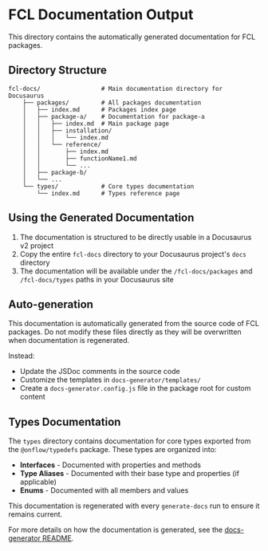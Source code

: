 # FCL Documentation Output

This directory contains the automatically generated documentation for FCL packages.

## Directory Structure

```
fcl-docs/                 # Main documentation directory for Docusaurus
    ├── packages/         # All packages documentation
    │   ├── index.md      # Packages index page
    │   ├── package-a/    # Documentation for package-a
    │   │   ├── index.md  # Main package page
    │   │   ├── installation/
    │   │   │   └── index.md
    │   │   └── reference/
    │   │       ├── index.md
    │   │       ├── functionName1.md
    │   │       └── ...
    │   ├── package-b/
    │   └── ...
    └── types/            # Core types documentation
        └── index.md      # Types reference page
```

## Using the Generated Documentation

1. The documentation is structured to be directly usable in a Docusaurus v2 project
2. Copy the entire `fcl-docs` directory to your Docusaurus project's `docs` directory
3. The documentation will be available under the `/fcl-docs/packages` and `/fcl-docs/types` paths in your Docusaurus site

## Auto-generation

This documentation is automatically generated from the source code of FCL packages.
Do not modify these files directly as they will be overwritten when documentation is regenerated.

Instead:
- Update the JSDoc comments in the source code
- Customize the templates in `docs-generator/templates/`
- Create a `docs-generator.config.js` file in the package root for custom content

## Types Documentation

The `types` directory contains documentation for core types exported from the `@onflow/typedefs` package. These types are organized into:

- **Interfaces** - Documented with properties and methods
- **Type Aliases** - Documented with their base type and properties (if applicable)
- **Enums** - Documented with all members and values

This documentation is regenerated with every `generate-docs` run to ensure it remains current.

For more details on how the documentation is generated, see the [docs-generator README](../README.md).

